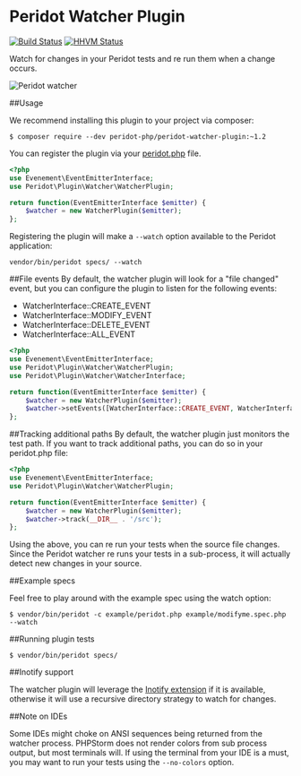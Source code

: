 Peridot Watcher Plugin
======================

[![Build Status](https://travis-ci.org/peridot-php/peridot-watcher-plugin.png)](https://travis-ci.org/peridot-php/peridot-watcher-plugin) [![HHVM Status](http://hhvm.h4cc.de/badge/peridot-php/peridot-watcher-plugin.svg)](http://hhvm.h4cc.de/package/peridot-php/peridot-watcher-plugin)

Watch for changes in your Peridot tests and re run them when a change occurs.

![Peridot watcher](https://raw.github.com/peridot-php/peridot-watcher-plugin/master/watcher.gif "Peridot watcher in action")

##Usage

We recommend installing this plugin to your project via composer:

```
$ composer require --dev peridot-php/peridot-watcher-plugin:~1.2
```

You can register the plugin via your [peridot.php](http://peridot-php.github.io/#plugins) file.

```php
<?php
use Evenement\EventEmitterInterface;
use Peridot\Plugin\Watcher\WatcherPlugin;

return function(EventEmitterInterface $emitter) {
    $watcher = new WatcherPlugin($emitter);
};
```

Registering the plugin will make a `--watch` option available to the Peridot application:

```
vendor/bin/peridot specs/ --watch
```

##File events
By default, the watcher plugin will look for a "file changed" event, but you can configure the plugin to listen for the following events:

* WatcherInterface::CREATE_EVENT
* WatcherInterface::MODIFY_EVENT
* WatcherInterface::DELETE_EVENT
* WatcherInterface::ALL_EVENT

```php
<?php
use Evenement\EventEmitterInterface;
use Peridot\Plugin\Watcher\WatcherPlugin;
use Peridot\Plugin\Watcher\WatcherInterface;

return function(EventEmitterInterface $emitter) {
    $watcher = new WatcherPlugin($emitter);
    $watcher->setEvents([WatcherInterface::CREATE_EVENT, WatcherInterface::MODIFY_EVENT]);
};
```

##Tracking additional paths
By default, the watcher plugin just monitors the test path. If you want to track additional paths, you can do so in your peridot.php file:

```php
<?php
use Evenement\EventEmitterInterface;
use Peridot\Plugin\Watcher\WatcherPlugin;

return function(EventEmitterInterface $emitter) {
    $watcher = new WatcherPlugin($emitter);
    $watcher->track(__DIR__ . '/src');
};
```

Using the above, you can re run your tests when the source file changes. Since the Peridot watcher re runs your tests
in a sub-process, it will actually detect new changes in your source.

##Example specs

Feel free to play around with the example spec using the watch option:

```
$ vendor/bin/peridot -c example/peridot.php example/modifyme.spec.php --watch
```


##Running plugin tests

```
$ vendor/bin/peridot specs/
```

##Inotify support

The watcher plugin will leverage the [Inotify extension](http://php.net/manual/en/book.inotify.php) if it is available, otherwise it will use a recursive directory strategy to watch for changes.

##Note on IDEs

Some IDEs might choke on ANSI sequences being returned from the watcher process. PHPStorm does not render colors
from sub process output, but most terminals will. If using the terminal from your IDE is a must, you may want to run your
tests using the `--no-colors` option.
